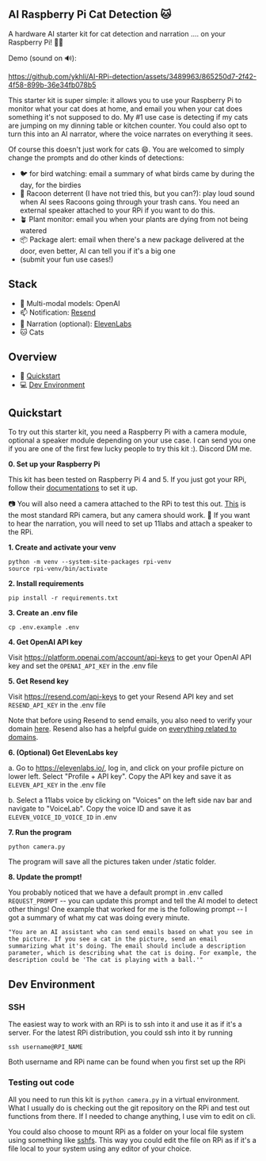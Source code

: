 ## AI Raspberry Pi Cat Detection 🐱


A hardware AI starter kit for cat detection and narration .... on your Raspberry Pi! 🥧🍓


Demo (sound on 🔊):

https://github.com/ykhli/AI-RPi-detection/assets/3489963/865250d7-2f42-4f58-899b-36e34fb078b5


This starter kit is super simple: it allows you to use your Raspberry Pi to monitor what your cat does at home, and email you when your cat does something it's not supposed to do. My #1 use case is detecting if my cats are jumping on my dinning table or kitchen counter. You could also opt to turn this into an AI narrator, where the voice narrates on everything it sees.

Of course this doesn't just work for cats 😄. You are welcomed to simply change the prompts and do other kinds of detections: 

- 🐦 for bird watching: email a summary of what birds came by during the day, for the birdies
- 🐻 Racoon deterrent (I have not tried this, but you can?): play loud sound when AI sees Racoons going through your trash cans. You need an external speaker attached to your RPi if you want to do this. 
- 🪴 Plant monitor: email you when your plants are dying from not being watered
- 📦 Package alert: email when there's a new package delivered at the door, even better, AI can tell you if it's a big one
- (submit your fun use cases!)

## Stack
- 🧠 Multi-modal models: OpenAI
- 📫 Notification: [Resend](https://resend.com/)
- 📢 Narration (optional): [ElevenLabs](https://elevenlabs.io/)
- 🐱 Cats

## Overview

- 🚀 [Quickstart](#quickstart)
- 💻 [Dev Environment](#dev-environment)

## Quickstart
To try out this starter kit, you need a Raspberry Pi with a camera module, optional a speaker module depending on your use case.
I can send you one if you are one of the first few lucky people to try this kit :). Discord DM me.

**0. Set up your Raspberry Pi**

   This kit has been tested on Raspberry Pi 4 and 5. If you just got your RPi, follow their [documentations](https://www.raspberrypi.com/documentation/computers/getting-started.html) to set it up. 


   📷 You will also need a camera attached to the RPi to test this out. [This](https://www.adafruit.com/product/5657) is the most standard RPi camera, but any camera should work.
   📢 If you want to hear the narration, you will need to set up 11labs and attach a speaker to the RPi. 

**1. Create and activate your venv**
   ```
   python -m venv --system-site-packages rpi-venv
   source rpi-venv/bin/activate
   ```

**2. Install requirements**
   ```
   pip install -r requirements.txt
   ```

**3. Create an .env file**
   ```
   cp .env.example .env
   ```

**4. Get OpenAI API key**

   Visit https://platform.openai.com/account/api-keys to get your OpenAI API key and set the `OPENAI_API_KEY` in the .env file

**5. Get Resend key**

   Visit https://resend.com/api-keys to get your Resend API key and set `RESEND_API_KEY` in the .env file
   
   Note that before using Resend to send emails, you also need to verify your domain [here](https://resend.com/domains). Resend also has a helpful guide on [everything related to domains](https://resend.com/docs/dashboard/domains/introduction).

**6. (Optional) Get ElevenLabs key**

   a. Go to https://elevenlabs.io/, log in, and click on your profile picture on lower left. Select "Profile + API key". Copy the API key and save it as `ELEVEN_API_KEY` in the .env file
   
   b. Select a 11labs voice by clicking on "Voices" on the left side nav bar and navigate to "VoiceLab". Copy the voice ID and save it as `ELEVEN_VOICE_ID_VOICE_ID` in .env


**7. Run the program**
   ```
   python camera.py
   ```
   The program will save all the pictures taken under /static folder. 

**8. Update the prompt!**

   You probably noticed that we have a default prompt in .env called `REQUEST_PROMPT` -- you can update this prompt and tell the AI model to detect other things! One example that worked for me is the following prompt -- I got a summary of what my cat was doing every minute.

   `
   "You are an AI assistant who can send emails based on what you see in the picture.
   If you see a cat in the picture, send an email summarizing what it's doing. The email should include a description parameter, which is describing what the cat is doing.
   For example, the description could be 'The cat is playing with a ball.'"
   `

   
   
## Dev Environment 

### SSH
The easiest way to work with an RPi is to ssh into it and use it as if it's a server. For the latest RPi distribution, you could ssh into it by running 
```
ssh username@RPI_NAME
```
Both username and RPi name can be found when you first set up the RPi

### Testing out code
All you need to run this kit is `python camera.py` in a virtual environment. What I usually do is checking out the git repository on the RPi and test out functions from there. If I needed to change anything, I use vim to edit on cli.

You could also choose to mount RPi as a folder on your local file system using something like [sshfs](https://github.com/libfuse/sshfs). This way you could edit the file on RPi as if it's a file local to your system using any editor of your choice. 

